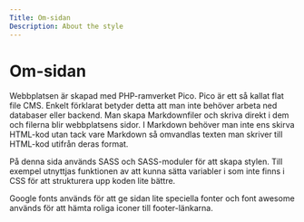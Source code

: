 ```yaml
---
Title: Om-sidan
Description: About the style
---
```


Om-sidan
========
Webbplatsen är skapad med PHP-ramverket Pico. Pico är ett så kallat flat file CMS. Enkelt förklarat betyder detta att man inte behöver arbeta ned databaser eller backend. Man skapa Markdownfiler och skriva direkt i dem och filerna blir webbplatsens sidor. I Markdown behöver man inte ens skirva HTML-kod utan tack vare Markdown så omvandlas texten man skriver till HTML-kod utifrån deras format.

På denna sida används SASS och SASS-moduler för att skapa stylen. Till exempel utnyttjas funktionen av att kunna sätta variabler i som inte finns i CSS för att strukturera upp koden lite bättre. 

Google fonts används för att ge sidan lite speciella fonter och font awesome används för att hämta roliga iconer till footer-länkarna.
